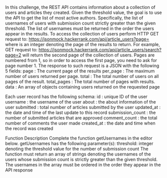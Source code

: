 In this challenge, the REST API contains information about a collection of users and articles they created.
Given the threshold value, the goal is to use the API to get the list of most active authors. Specifically, the
list of usernames of users with submission count strictly greater than the given threshold. The list of
usernames must be returned in the order the users appear in the results.
To access the collection of users perform HTTP GET request to:
https://jsonmock.hackerrank.com/api/article_users?page=<pageNumber>
where <pageNumber> is an integer denoting the page of the results to return.
For example, GET request to:
https://jsonmock.hackerrank.com/api/article_users/search?page=2
will return the second page of the collection of users. Pages are numbered from 1, so in order to access
the first page, you need to ask for page number 1.
The response to such request is a JSON with the following 5 fields:
page : The current page of the results
per_page : The maximum number of users returned per page.
total : The total number of users on all pages of the result.
total_pages : The total number of pages with results.
data : An array of objects containing users returned on the requested page

Each user record has the following schema:
id : unique ID of the user
username : the username of the user
about : the about information of the user
submitted : total number of articles submitted by the user
updated_at : the date and time of the last update to this record
submission_count : the number of submitted articles that are approved
comment_count : the total number of comments the user made
created_at : the date and time when the record was created

Function Description
Complete the function getUsernames in the editor below.
getUsernames has the following parameter(s):
 threshold: integer denoting the threshold value for the number of submission count
The function must return an array of strings denoting the usernames of the users whose submission count
is strictly greater than the given threshold. The usernames in the array must be ordered in the order they
appear in the API response
